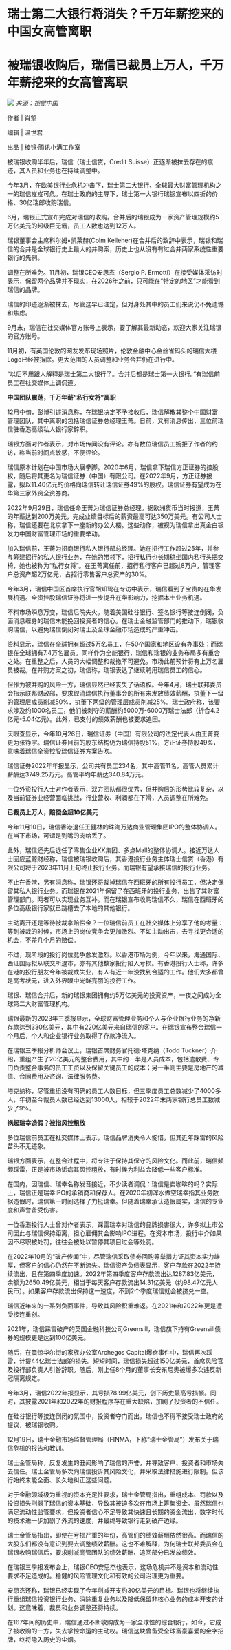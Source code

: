 # 瑞士第二大银行将消失？千万年薪挖来的中国女高管离职

# 被瑞银收购后，瑞信已裁员上万人，千万年薪挖来的女高管离职

![](https://inews.gtimg.com/news_bt/O23q56l98wJ0YdfIAmOWV0e50KB35Ql5MGBd3RnB2uha0AA/1000)
_来源：视觉中国_

作者 | 肖望

编辑 | 温世君

出品 | 棱镜·腾讯小满工作室

被瑞银收购半年后，瑞信（瑞士信贷，Credit Suisse）正逐渐被抹去存在的痕迹，其人员和业务也在持续调整中。

今年3月，在欧美银行业危机冲击下，瑞士第二大银行、全球最大财富管理机构之一的瑞信岌岌可危。在瑞士政府的主导下，瑞士第一大银行瑞银宣布以四折的价格、30亿瑞郎收购瑞信。

6月，瑞银正式宣布完成对瑞信的收购。合并后的瑞银成为一家资产管理规模约5万亿美元的超级巨无霸，员工人数也达到12万人。

瑞银董事会主席科尔姆•凯莱赫(Colm
Kelleher)在合并后的致辞中表示，瑞银和瑞信的合并是全球银行史上最大的并购案，历史上也从没有有过合并两家系统性重要银行的先例。

调整在所难免。11月初，瑞银CEO安思杰（Sergio P.
Ermotti）在接受媒体采访时表示，保留两个品牌并不现实，在2026年之前，只可能在“特定的地区”才能看到瑞信的品牌。

瑞信的印迹逐渐被抹去，尽管这早已注定，但对身处其中的员工们来说仍不免遗憾和焦虑。

9月末，瑞信在社交媒体官方账号上表示，要了解其最新动态，欢迎大家关注瑞银的官方账号。

11月初，有英国伦敦的网友发布现场照片，伦敦金融中心金丝雀码头的瑞信大楼Logo已经被拆除。更大范围的人员调整和业务合并仍在进行中。

“以后不用跟人解释是瑞士第二大银行了。合并后都是瑞士第一大银行。”有瑞信前员工在社交媒体上调侃道。

**中国团队震荡，千万年薪“私行女将”离职**

12月中旬，彭博引述消息称，在瑞银决定不予接收后，瑞信解散其整个中国财富管理团队，其中离职的包括瑞信证券总经理王菁。日前，又有消息传出，三位前瑞信驻香港高级私人银行家辞职。

瑞银方面对作者表示，对市场传闻没有评论。亦有数位瑞信员工婉拒了作者的约访，称当前时间点敏感，不便评论。

瑞信原本计划在中国市场大展拳脚。2020年6月，瑞信拿下瑞信方正证券的控股权，随后将其更名为瑞信证券（中国）有限公司。在2022年9月，方正证券披露，拟以11.40亿元的价格向瑞信转让瑞信证券49%的股权。瑞信证券有望成为在华第三家外资全资券商。

2022年9月29日，瑞信任命王菁为瑞信证券总经理。据欧洲货币当时报道，王菁的年薪达到200万美元，完成业绩目标后的薪资最高可达350万美元。有公司人士称，瑞信还要在北京拿下一座新的办公大楼。这些动作，被视为瑞信拿出真金白银发力中国财富管理市场的重要举动。

加入瑞信前，王菁为招商银行私人银行部总经理。她在招行工作超过25年，并参与筹建招行的私人银行业务，在她的带领下，招行私行也长期稳坐国内私行头把交椅，她也被称为“私行女将”。在王菁离任前，招行私行客户已超过8万户，管理客户总资产超2万亿元，占招行零售客户总资产的30%。

今年3月，瑞信中国区首席执行官胡知鸷在专访中表示，瑞信看到了宝贵的在华发展机遇。全资控股瑞信证券将进一步提升在华影响力，挖掘本土业务机遇。

不料市场瞬息万变，瑞信后院失火。随着美国硅谷银行、签名银行等接连倒闭，负面消息缠身的瑞信未能挽回投资者的信心。在瑞士金融监管部门的推动下，瑞银收购瑞信，以避免瑞信倒闭对瑞士及全球金融市场造成的严重冲击。

资料显示，瑞信在全球拥有超过5万名员工，在50个国家和地区设有办事处；而瑞银在全球拥有7.4万名雇员。同样作为全能银行，瑞信和瑞银的业务布局多有重合之处。在重整之后，人员的大幅调整和裁撤不可避免。市场此前预计将有上万名雇员被裁。在并购方案之初，瑞信称，瑞银表达了继续聘用瑞信员工的信心。

但作为被并购的风险一方，瑞信显然已经丧失了话语权。今年4月，瑞士联邦委员会指示联邦财政部，要求取消瑞信执行董事会的所有未发放绩效薪酬，执董下一级的管理层成员削减50%，执董下两级的管理层成员削减25%。瑞士政府称，该要求涉及约1000名员工，他们被剥夺的薪酬约5000万-6000万瑞士法郎（折合4.2亿元-5.04亿元）。此外，已支付的绩效薪酬也被要求追回。

天眼查显示，今年10月26日，瑞信证券（中国）有限公司的法定代表人由王菁变更为张铮宇。瑞信证券目前的股东结构仍为瑞信持股51%，方正证券持股49%，意味着瑞信全资控股瑞信证券方案告吹。

瑞信证券2022年年报显示，公司共有员工234名，其中高管11名，高管人员累计薪酬达3749.25万元。高管平均年薪达340.84万元。

一位外资投行人士对作者表示，双方团队都很优秀，但并购后的形势比较复杂，以及当前证券业经营面临挑战，行业营收、利润都在下滑，人员调整在所难免。

**已裁员上万人，赔偿金超10亿美元**

今年11月10日，瑞信香港退任王健林的珠海万达商业管理集团IPO的整体协调人。在当下市场，可谓是到嘴的肉给丢了。

此外，瑞信还先后退任了零售企业KK集团、多点Mall的整体协调人。接近万达人士回应蓝鲸财经称，瑞信被瑞银收购后，其香港投行业务主体瑞士信贷（香港）有限公司将于2023年11月上旬终止投行业务。而瑞银有望承接瑞信的投行业务。

不止在香港，另有消息称，瑞银还将裁掉瑞信在西班牙的所有投行员工，但决定保留其私人银行业务。而瑞银在2021年保留了在西班牙的投行业务，出售了其财富管理部门。两者可以实现业务互补。而在瑞银宣布收购瑞信不久，瑞信在西班牙的多位高级银行家就已跳槽去了本地的其他银行。

主动离开还是等待被裁拿赔偿金？一位瑞信前员工在社交媒体上分享了他的考量：等到被裁的时候，市场上的岗位竞争会更加激烈。不如主动出击，去寻找更合适的机会，不差几个月的赔偿。

不过，现阶段的投行岗位竞争愈发激烈。以香港市场为例，今年以来，海通国际、西证国际拟从联交所退市，亦有其他数家投行陷入亏损。有香港投行人士称，许多在港的投行朋友今年被裁或失业，有人有近一年没找到合适的工作。他们大多都曾是高考状元，进入外界眼中光鲜亮丽的投行工作。

瑞银、瑞信合并后，新的瑞银集团拥有约5万亿美元的投资资产，一夜之间成为全球第二大财富管理机构。

瑞银最新的2023年三季报显示，全球财富管理业务和个人与企业银行业务的净新存款达到330亿美元，其中有220亿美元来自瑞信的客户。在瑞银宣布整合瑞信一个月后，个人和企业银行业务取得了存款净流入。

在瑞银三季报分析师会议上，瑞银首席财务官托德·塔克纳（Todd
Tuckner）介绍，重组产生了20亿美元的整合费用，其中约一半是人员成本，包括遣散费、专门负责整合事务的员工工资以及保留关键员工的成本；另一半则主要是房地产的减值、合同费用及咨询、法律服务费。

塔克纳称，尽管重组没有明确的员工人数目标，但三季度员工总数减少了4000多人，年初至今裁员人数已经达到13000人，相较于2022年末两家银行总员工数减少了9%。

**祸起瑞幸造假？被指风控粗放**

多位瑞信前员工在社交媒体上表示，瑞信品牌消失令人惋惜，但其近年踩雷的风险苗头不无迹象。

瑞银方面表示，在整合过程中，将专注于保持其保守的风险文化。而此前，瑞信频频踩雷，正是被市场诟病其风控粗放，有时候为利益会降低一些客户标准。

在国内，因瑞信、瑞幸名称发音接近，不少读者调侃：瑞信是卖咖啡的吗？实际上，瑞信正是瑞幸IPO的承销商和保荐人。在2020年初浑水做空瑞幸指其业务数据造假时，瑞信第一时间选择了力挺瑞幸。但随着瑞幸承认造假属实，瑞信的专业度和声誉备受伤害。

一位香港投行人士曾对作者表示，踩雷瑞幸对瑞信的品牌损害很大，许多拟上市公司因此与瑞信保持距离，担心雇佣其会影响IPO进程。在资本市场，投行中介如果因不尽职被处罚，往往会被处以暂停其项目过会等处罚。

在2022年10月的“破产传闻”中，尽管瑞信采取债券回购等举措力证其资本实力雄厚，但客户的信心仍然在不断流失。瑞信资产负债表显示，客户存款在2022年持续流出，且在第四季度加速。2022年第四季度客户存款流出达1287.83亿美元，余额为2650.49亿美元，相当于每天客户存款流出14.31亿美元（约98.47亿元人民币）。如果客户存款流出保持这一速度，不到2个季度瑞信就会被挤兑一空。

瑞信近年来的一系列负面事件，导致其风险积重难返。在2021年和2022年更是遭受接连重创。

2021年，瑞信踩雷破产的英国金融科技公司Greensill，瑞信旗下持有Greensill债券的规模更是达到100亿美元。

随后，在震惊华尔街的家族办公室Archegos
Capital爆仓事件中，瑞信再次踩雷，计提44亿瑞士法郎的损失。短短时间，瑞信损失超过150亿美元，首席风险官及投行部负责人引咎辞职。随后，刚上任8个月的董事长安东尼奥被爆多次违反新冠隔离规定。

今年3月，瑞信2022年报显示，其亏损78.99亿美元，创下历史最高亏损额。同时，其披露2021年和2022年的财报程序存在重大缺陷，加剧了投资者的不信任。

在硅谷银行等接连倒闭的氛围中，投资者夺门而出。瑞信也不得不接受瑞士政府的提议，被瑞银收购。

12月19日，瑞士金融市场监督管理局（FINMA，下称“瑞士金管局”）发布关于瑞信危机的报告和教训。

瑞士金管局称，反复发生的丑闻影响了瑞信的声誉，并导致客户、投资者和市场失去信任。瑞士金管局多次向瑞信投诉其风险文化，并采取法律措施进行限制。但该行始终未能全面、长久地纠正这些问题。

对于金融领域极为重视的资本充足性要求，瑞士金管局指出，重组成本、罚款以及投资损失削弱了瑞信的资本基础，导致其被迫多次在市场上筹集资金。虽然瑞信也满足流动性监管要求，但投资者信心不足导致其快速且长期的资金流出，数字时代的技术进一步加剧了外流的速度，并最终导致银行走到破产边缘。

瑞士金管局指出，即使在亏损严重的年份，高管们的绩效薪酬依然很高。而瑞信的大股东们都没有意识到要去调整绩效薪酬。这也不难解释，为何瑞士联邦委员会在瑞银收购瑞信后，要求削减高管团队的绩效薪酬、追回部分已发放绩效。

在瑞银三季报发布会上，瑞银CEO安思杰也表示，这场危机并不是资本和流动性要求不足造成的。稳健的风险管理文化和有效的公司治理更为重要。

安思杰还称，瑞银已经实现了今年削减开支约30亿美元的目标。瑞银也将继续执行重组瑞信投资银行业务、消除重复业务以及降低保留非核心业务的成本开支的计划。这意味着，裁员和业务调整还将持续。

在167年间的历史中，瑞信通过不断收购成为一家全球性的综合银行，如今，它成了被收购的一方，失去掌控命运的主动权。瑞信这块曾备受全球富豪喜爱的金字招牌，终将隐入历史的尘烟。

